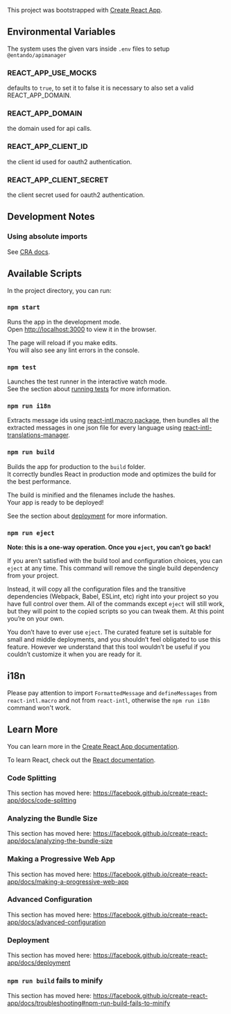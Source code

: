 This project was bootstrapped with [Create React App](https://github.com/facebook/create-react-app).

## Environmental Variables

The system uses the given vars inside `.env` files to setup `@entando/apimanager`

### REACT_APP_USE_MOCKS

defaults to `true`, to set it to false it is necessary to also set a valid REACT_APP_DOMAIN.

### REACT_APP_DOMAIN

the domain used for api calls.

### REACT_APP_CLIENT_ID

the client id used for oauth2 authentication.

### REACT_APP_CLIENT_SECRET

the client secret used for oauth2 authentication.

## Development Notes

### Using absolute imports

See [CRA docs](https://facebook.github.io/create-react-app/docs/importing-a-component#absolute-imports).

## Available Scripts

In the project directory, you can run:

### `npm start`

Runs the app in the development mode.<br>
Open [http://localhost:3000](http://localhost:3000) to view it in the browser.

The page will reload if you make edits.<br>
You will also see any lint errors in the console.

### `npm test`

Launches the test runner in the interactive watch mode.<br>
See the section about [running tests](https://facebook.github.io/create-react-app/docs/running-tests) for more information.

### `npm run i18n`

Extracts message ids using [react-intl.macro package](https://github.com/evenchange4/react-intl.macro), then bundles all the extracted messages in one json file for every language using [react-intl-translations-manager](https://github.com/GertjanReynaert/react-intl-translations-manager).

### `npm run build`

Builds the app for production to the `build` folder.<br>
It correctly bundles React in production mode and optimizes the build for the best performance.

The build is minified and the filenames include the hashes.<br>
Your app is ready to be deployed!

See the section about [deployment](https://facebook.github.io/create-react-app/docs/deployment) for more information.

### `npm run eject`

**Note: this is a one-way operation. Once you `eject`, you can’t go back!**

If you aren’t satisfied with the build tool and configuration choices, you can `eject` at any time. This command will remove the single build dependency from your project.

Instead, it will copy all the configuration files and the transitive dependencies (Webpack, Babel, ESLint, etc) right into your project so you have full control over them. All of the commands except `eject` will still work, but they will point to the copied scripts so you can tweak them. At this point you’re on your own.

You don’t have to ever use `eject`. The curated feature set is suitable for small and middle deployments, and you shouldn’t feel obligated to use this feature. However we understand that this tool wouldn’t be useful if you couldn’t customize it when you are ready for it.

## i18n

Please pay attention to import `FormattedMessage` and `defineMessages` from `react-intl.macro` and not from `react-intl`, otherwise the `npm run i18n` command won't work.

## Learn More

You can learn more in the [Create React App documentation](https://facebook.github.io/create-react-app/docs/getting-started).

To learn React, check out the [React documentation](https://reactjs.org/).

### Code Splitting

This section has moved here: https://facebook.github.io/create-react-app/docs/code-splitting

### Analyzing the Bundle Size

This section has moved here: https://facebook.github.io/create-react-app/docs/analyzing-the-bundle-size

### Making a Progressive Web App

This section has moved here: https://facebook.github.io/create-react-app/docs/making-a-progressive-web-app

### Advanced Configuration

This section has moved here: https://facebook.github.io/create-react-app/docs/advanced-configuration

### Deployment

This section has moved here: https://facebook.github.io/create-react-app/docs/deployment

### `npm run build` fails to minify

This section has moved here: https://facebook.github.io/create-react-app/docs/troubleshooting#npm-run-build-fails-to-minify
